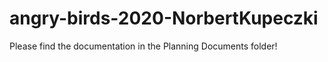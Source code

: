 # angry-birds-2020-NorbertKupeczki

Please find the documentation in the Planning Documents folder!
